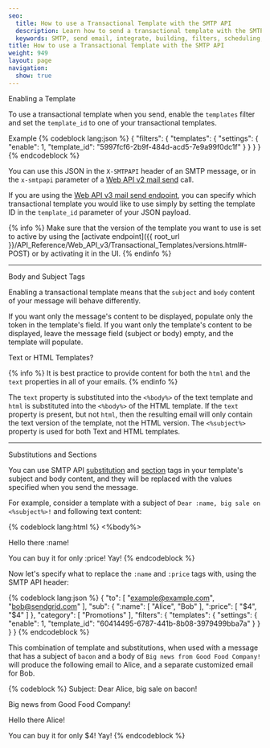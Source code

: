 ```yaml
---
seo:
  title: How to use a Transactional Template with the SMTP API
  description: Learn how to send a transactional template with the SMTP API.
  keywords: SMTP, send email, integrate, building, filters, scheduling, substitution, suppression groups, unique arguments, recipients, transactional template
title: How to use a Transactional Template with the SMTP API
weight: 949
layout: page
navigation:
  show: true
---
```


<page-anchor el="h2">
Enabling a Template
</page-anchor>

To use a transactional template when you send, enable the `templates`
filter and set the `template_id` to one of your transactional templates.

Example
{% codeblock lang:json %}
{
  "filters": {
    "templates": {
      "settings": {
        "enable": 1,
        "template_id": "5997fcf6-2b9f-484d-acd5-7e9a99f0dc1f"
      }
    }
  }
}
{% endcodeblock %}

You can use this JSON in the `X-SMTPAPI` header of an SMTP message, or in
the `x-smtpapi` parameter of a [Web API v2 mail send]({{root_url}}/API_Reference/Web_API/mail.html#-send) call.

If you are using the [Web API v3 mail send endpoint]({{root_url}}/API_Reference/Web_API_v3/Mail/index.html), you can specify which transactional template you would like to use simply by setting the template ID in the `template_id` parameter of your JSON payload.

{% info %}
Make sure that the version of the template you want to use is set to active
by using the [activate endpoint]({{ root_url }}/API_Reference/Web_API_v3/Transactional_Templates/versions.html#-POST) or by activating it in the
UI.
{% endinfo %}

* * * * *

<page-anchor el="h2">
Body and Subject Tags
</page-anchor>

Enabling a transactional template means that the `subject` and `body`
content of your message will behave differently.

If you want only the message's content to be displayed, populate only the token in the template's field.
If you want only the template's content to be displayed, leave the message field (subject or body) empty, and the template will populate.

<page-anchor el="h3">
Text or HTML Templates?
</page-anchor>

{% info %}
It is best practice to provide content for both the ```html``` and the ```text``` properties in all of your emails.
{% endinfo %}

The ```text``` property is substituted into the `<%body%>` of the text template and ```html``` is substituted into the `<%body%>` of the HTML template. If the ```text``` property is present, but not ```html```, then the resulting email will only contain the text version of the template, not the HTML version. The `<%subject%>` property is used for both Text and HTML templates.

* * * * *

<page-anchor el="h2">
Substitutions and Sections
</page-anchor>

You can use SMTP API
[substitution]({{root_url}}/API_Reference/SMTP_API/substitution_tags.html)
and [section]({{root_url}}/API_Reference/SMTP_API/section_tags.html)
tags in your template's subject and body content, and they will be replaced with the values
specified when you send the message.

For example, consider a template with a subject of `Dear :name, big sale on <%subject%>!` and following text content:

{% codeblock lang:html %}
<%body%>

Hello there :name!

You can buy it for only :price! Yay!
{% endcodeblock %}

Now let's specify what to replace the `:name` and `:price` tags with,
using the SMTP API header:

{% codeblock lang:json %}
{
  "to": [
    "example@example.com",
    "bob@sendgrid.com"
  ],
  "sub": {
    ":name": [
      "Alice",
      "Bob"
    ],
    ":price": [
      "$4",
      "$4"
    ]
  },
  "category": [
    "Promotions"
  ],
  "filters": {
    "templates": {
      "settings": {
        "enable": 1,
        "template_id": "60414495-6787-441b-8b08-3979499bba7a"
      }
    }
  }
}
{% endcodeblock %}

This combination of template and substitutions, when used with a message
that has a subject of `bacon` and a body of `Big news from Good Food
Company!` will produce the following email to Alice, and a separate
customized email for Bob.

{% codeblock %}
Subject: Dear Alice, big sale on bacon!

Big news from Good Food Company!

Hello there Alice!

You can buy it for only $4! Yay!
{% endcodeblock %}
